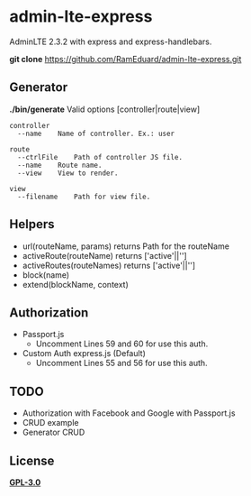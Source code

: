 # admin-lte-express

AdminLTE 2.3.2 with express and express-handlebars.

**git clone**
https://github.com/RamEduard/admin-lte-express.git

## Generator
**./bin/generate**
Valid options [controller|route|view]

	controller
	  --name	Name of controller. Ex.: user

	route
	  --ctrlFile	Path of controller JS file.
	  --name	Route name.
	  --view	View to render.

	view
	  --filename	Path for view file.

## Helpers

* url(routeName, params) returns Path for the routeName
* activeRoute(routeName) returns ['active'||'']
* activeRoutes(routeNames) returns ['active'||'']
* block(name)
* extend(blockName, context)

## Authorization

* Passport.js 
  - Uncomment Lines 59 and 60 for use this auth.
* Custom Auth express.js (Default)
  - Uncomment Lines 55 and 56 for use this auth.
	  
## TODO
* Authorization with Facebook and Google with Passport.js
* CRUD example
* Generator CRUD

## License
[**GPL-3.0**](https://github.com/RamEduard/admin-lte-express/blob/master/LICENSE.md)
